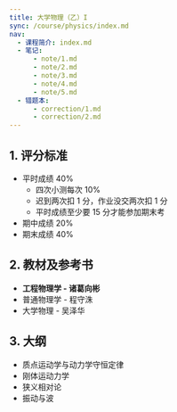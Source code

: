 ```yaml
---
title: 大学物理（乙）I
sync: /course/physics/index.md
nav:
  - 课程简介: index.md
  - 笔记:
      - note/1.md
      - note/2.md
      - note/3.md
      - note/4.md
      - note/5.md
  - 错题本:
      - correction/1.md
      - correction/2.md
---
```


## 1. 评分标准

- 平时成绩 40%
    - 四次小测每次 10%
    - 迟到两次扣 1 分，作业没交两次扣 1 分
    - 平时成绩至少要 15 分才能参加期末考
- 期中成绩 20%
- 期末成绩 40%

## 2. 教材及参考书

- **工程物理学 - 诸葛向彬**
- 普通物理学 - 程守洙
- 大学物理 - 吴泽华

## 3. 大纲

- 质点运动学与动力学守恒定律
- 刚体运动力学
- 狭义相对论
- 振动与波
